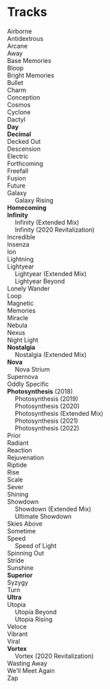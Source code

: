 # Tracks

Airborne  
Antidextrous  
Arcane  
Away  
Base Memories  
Bloop  
Bright Memories  
Bullet  
Charm  
Conception  
Cosmos  
Cyclone  
Dactyl  
**Day**  
**Decimal**  
Decked Out  
Descension  
Electric  
Forthcoming  
Freefall  
Fusion  
Future  
Galaxy  
&emsp; Galaxy Rising  
**Homecoming**  
**Infinity**  
&emsp; Infinity (Extended Mix)  
&emsp; Infinity (2020 Revitalization)  
Incredible  
Insenza  
Ion  
Lightning  
Lightyear  
&emsp; Lightyear (Extended Mix)  
&emsp; Lightyear Beyond  
Lonely Wander  
Loop  
Magnetic  
Memories  
Miracle  
Nebula  
Nexus  
Night Light  
**Nostalgia**  
&emsp; Nostalgia (Extended Mix)  
**Nova**  
&emsp; Nova Strium  
Supernova  
Oddly Specific  
**Photosynthesis** (2018)  
&emsp; Photosynthesis (2019)  
&emsp; Photosynthesis (2020)  
&emsp; Photosynthesis (Extended Mix)  
&emsp; Photosynthesis (2021)  
&emsp; Photosynthesis (2022)  
Prior  
Radiant  
Reaction  
Rejuvenation  
Riptide  
Rise  
Scale  
Sever  
Shining  
Showdown  
&emsp; Showdown (Extended Mix)  
&emsp; Ultimate Showdown  
Skies Above  
Sometime  
Speed  
&emsp; Speed of Light  
Spinning Out  
Stride  
Sunshine  
**Superior**  
Syzygy  
Turn  
**Ultra**  
Utopia  
&emsp; Utopia Beyond  
&emsp; Utopia Rising  
Veloce  
Vibrant  
Viral  
**Vortex**  
&emsp; Vortex (2020 Revitalization)  
Wasting Away  
We’ll Meet Again  
Zap